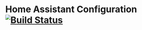 # Home Assistant Configuration [![Build Status](https://travis-ci.org/matthiasvegh/home-assistant-config.svg?branch=master)](https://travis-ci.org/matthiasvegh/home-assistant-config)
